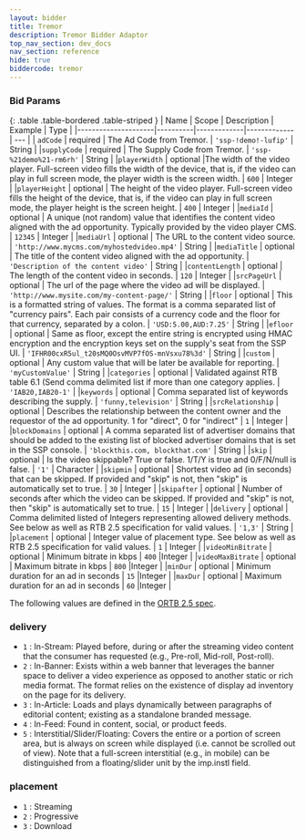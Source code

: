 ```yaml
---
layout: bidder
title: Tremor 
description: Tremor Bidder Adaptor
top_nav_section: dev_docs
nav_section: reference
hide: true
biddercode: tremor
---
```


### Bid Params

{: .table .table-bordered .table-striped }
| Name                | Scope    | Description | Example     | Type |
|---------------------|----------|-------------|-------------| --- |
| `adCode` | required | The Ad Code from Tremor. | `'ssp-!demo!-lufip'` | String |
|`supplyCode` | required | The Supply Code from Tremor. | `'ssp-%21demo%21-rm6rh'` | String |
|`playerWidth` | optional |The width of the video player. Full-screen video fills the width of the device, that is, if the video can play in full screen mode, the player width is the screen width. | `600` | Integer |
|`playerHeight` | optional | The height of the video player. Full-screen video fills the height of the device, that is, if the video can play in full screen mode, the player height is the screen height. | `400` | Integer |
|`mediaId` | optional | A unique (not random) value that identifies the content video aligned with the ad opportunity. Typically provided by the video player CMS. | `12345` | Integer |
|`mediaUrl` | optional | The URL to the content video source. | `'http://www.mycms.com/myhostedvideo.mp4'` | String |
|`mediaTitle` | optional | The title of the content video aligned with the ad opportunity. | `'Description of the content video'` | String |
|`contentLength` | optional | The length of the content video in seconds. | `120` | Integer |
|`srcPageUrl` | optional | The url of the page where the video ad will be displayed. | `'http://www.mysite.com/my-content-page/'` | String |
|`floor` | optional | This is a formatted string of values. The format is a comma separated list of "currency pairs". Each pair consists of a currency code and the floor for that currency, separated by a colon. | `'USD:5.00,AUD:7.25'` | String |
|`efloor` | optional | Same as floor, except the entire string is encrypted using HMAC encryption and the encryption keys set on the supply's seat from the SSP UI. | `'IFHR00cxR5ul_t20sMQ0OsvMVP7fOS-mnVsxu78%3d'` | String |
|`custom` | optional | Any custom value that will be later be available for reporting. | `'myCustomValue'` | String |
|`categories` | optional | Validated against RTB table 6.1 (Send comma delimited list if more than one category applies. | `'IAB20,IAB20-1'` | 
|`keywords` | optional | Comma separated list of keywords describing the supply. | `'funny,television'` | String |
|`srcRelationship` | optional | Describes the relationship between the content owner and the requestor of the ad opportunity. 1 for "direct", 0 for "indirect" | `1` | Integer |
|`blockDomains` | optional | A comma separated list of advertiser domains that should be added to the existing list of blocked advertiser domains that is set in the SSP console. | `'blockthis.com, blockthat.com'` | String |
|`skip` | optional | Is the video skippable? True or false. 1/T/Y is true and 0/F/N/null is false. | `'1'` | Character |
|`skipmin` | optional | Shortest video ad (in seconds) that can be skipped. If provided and "skip" is not, then "skip" is automatically set to true. | `30` | Integer |
|`skipafter` | optional | Number of seconds after which the video can be skipped. If provided and "skip" is not, then "skip" is automatically set to true. | `15` | Integer |
|`delivery` | optional | Comma delimited listed of Integers representing allowed delivery methods. See below as well as RTB 2.5 specification for valid values. | `'1,3'` | String |
|`placement` | optional | Integer value of placement type. See below as well as RTB 2.5 specification for valid values. | `1` | Integer |
|`videoMinBitrate` | optional | Minimum bitrate in kbps | `400` |Integer |
|`videoMaxBitrate` | optional | Maximum bitrate in kbps | `800` |Integer |
|`minDur` | optional | Minimum duration for an ad in seconds | `15` |Integer |
|`maxDur` | optional | Maximum duration for an ad in seconds | `60` |Integer |

  
The following values are defined in the [ORTB 2.5 spec](https://www.iab.com/wp-content/uploads/2016/03/OpenRTB-API-Specification-Version-2-5-FINAL.pdf).

<a name="tremor-video"></a>

### delivery

+ `1` : In-Stream: Played before, during or after the streaming video content that the consumer has requested (e.g., Pre-roll, Mid-roll, Post-roll).
+ `2` : In-Banner: Exists within a web banner that leverages the banner space to deliver a video experience as opposed to another static or rich media format. The format relies on the existence of display ad inventory on the page for its delivery.
+ `3` : In-Article: Loads and plays dynamically between paragraphs of editorial content; existing as a standalone branded message.
+ `4` : In-Feed: Found in content, social, or product feeds.
+ `5` : Interstitial/Slider/Floating: Covers the entire or a portion of screen area, but is always on screen while displayed (i.e. cannot be scrolled out of view). Note that a full-screen interstitial (e.g., in mobile) can be distinguished from a floating/slider unit by the imp.instl field.

### placement

+ `1` : Streaming
+ `2` : Progressive
+ `3` : Download
